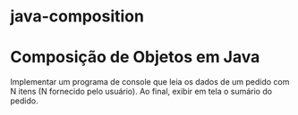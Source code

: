 # java-composition
<h1>Composição de Objetos em Java</h1>

<p>Implementar um programa de console que leia os dados de um pedido com N itens (N fornecido pelo usuário). Ao final, exibir em tela o sumário do pedido.</p>


